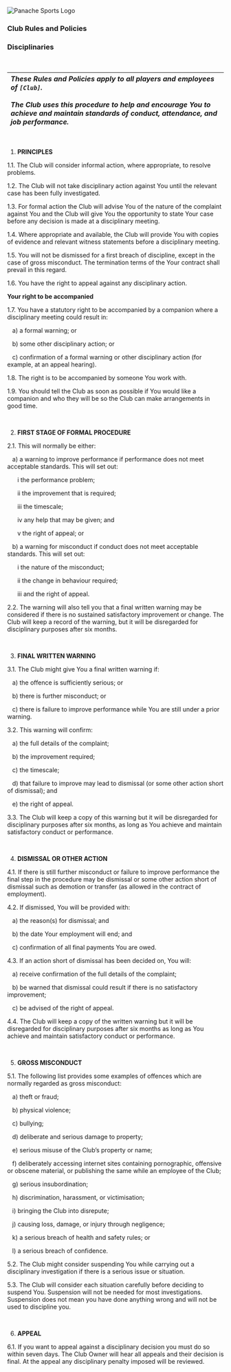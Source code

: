 ![Panache Sports Logo](https://panachesportsdocstore.blob.core.windows.net/images/PanacheSports/PS-Long-BLUE-Small.png)

### Club Rules and Policies
### Disciplinaries

<br>

| *These Rules and Policies apply to all players and employees of `[Club]`.<br><br>The Club uses this procedure to help and encourage You to achieve and maintain standards of conduct, attendance, and job performance.*|
| :--- |

<br>
<a id="principles"></a>

1. **PRINCIPLES**

1.1. The Club will consider informal action, where appropriate, to resolve problems.

1.2. The Club will not take disciplinary action against You until the relevant case has been fully investigated.

1.3. For formal action the Club will advise You of the nature of the complaint against You and the Club will give You the opportunity to state Your case before any decision is made at a disciplinary meeting.

1.4. Where appropriate and available, the Club will provide You with copies of evidence and relevant witness statements before a disciplinary meeting.

1.5. You will not be dismissed for a first breach of discipline, except in the case of gross misconduct. The termination terms of the Your contract shall prevail in this regard.

1.6. You have the right to appeal against any disciplinary action.

**Your right to be accompanied**

1.7. You have a statutory right to be accompanied by a companion where a disciplinary meeting could result in:

&nbsp;&nbsp;&nbsp;a) a formal warning; or

&nbsp;&nbsp;&nbsp;b) some other disciplinary action; or

&nbsp;&nbsp;&nbsp;c) confirmation of a formal warning or other disciplinary action (for example, at an appeal hearing).

1.8. The right is to be accompanied by someone You work with.

1.9. You should tell the Club as soon as possible if You would like a companion and who they will be so the Club can make arrangements in good time.

<br>
<a id="firststage"></a>

2. **FIRST STAGE OF FORMAL PROCEDURE**

2.1. This will normally be either:

&nbsp;&nbsp;&nbsp;a) a warning to improve performance if performance does not meet acceptable standards.  This will set out:

&nbsp;&nbsp;&nbsp;&nbsp;&nbsp;&nbsp;i the performance problem;

&nbsp;&nbsp;&nbsp;&nbsp;&nbsp;&nbsp;ii the improvement that is required;

&nbsp;&nbsp;&nbsp;&nbsp;&nbsp;&nbsp;iii the timescale;

&nbsp;&nbsp;&nbsp;&nbsp;&nbsp;&nbsp;iv any help that may be given; and

&nbsp;&nbsp;&nbsp;&nbsp;&nbsp;&nbsp;v the right of appeal; or

&nbsp;&nbsp;&nbsp;b) a warning for misconduct if conduct does not meet acceptable standards.  This will set out:

&nbsp;&nbsp;&nbsp;&nbsp;&nbsp;&nbsp;i the nature of the misconduct;

&nbsp;&nbsp;&nbsp;&nbsp;&nbsp;&nbsp;ii the change in behaviour required;

&nbsp;&nbsp;&nbsp;&nbsp;&nbsp;&nbsp;iii and the right of appeal.

2.2. The warning will also tell you that a final written warning may be considered if there is no sustained satisfactory improvement or change. The Club will keep a record of the warning, but it will be disregarded for disciplinary purposes after six months.

<br>
<a id="finalwarning"></a>

3. **FINAL WRITTEN WARNING**

3.1. The Club might give You a final written warning if:

&nbsp;&nbsp;&nbsp;a) the offence is sufficiently serious; or

&nbsp;&nbsp;&nbsp;b) there is further misconduct; or

&nbsp;&nbsp;&nbsp;c) there is failure to improve performance while You are still under a prior warning.

3.2. This warning will confirm:

&nbsp;&nbsp;&nbsp;a) the full details of the complaint;

&nbsp;&nbsp;&nbsp;b) the improvement required;

&nbsp;&nbsp;&nbsp;c) the timescale;

&nbsp;&nbsp;&nbsp;d) that failure to improve may lead to dismissal (or some other action short of dismissal); and

&nbsp;&nbsp;&nbsp;e) the right of appeal.

3.3. The Club will keep a copy of this warning but it will be disregarded for disciplinary purposes after six months, as long as You achieve and maintain satisfactory conduct or performance.

<br>
<a id="dismissal"></a>

4. **DISMISSAL OR OTHER ACTION**

4.1. If there is still further misconduct or failure to improve performance the final step in the procedure may be dismissal or some other action short of dismissal such as demotion or transfer (as allowed in the contract of employment).

4.2. If dismissed, You will be provided with:

&nbsp;&nbsp;&nbsp;a) the reason(s) for dismissal; and

&nbsp;&nbsp;&nbsp;b) the date Your employment will end; and

&nbsp;&nbsp;&nbsp;c) confirmation of all final payments You are owed.

4.3. If an action short of dismissal has been decided on, You will:

&nbsp;&nbsp;&nbsp;a) receive confirmation of the full details of the complaint;

&nbsp;&nbsp;&nbsp;b) be warned that dismissal could result if there is no satisfactory improvement;

&nbsp;&nbsp;&nbsp;c) be advised of the right of appeal.

4.4. The Club will keep a copy of the written warning but it will be disregarded for disciplinary purposes after six months as long as You achieve and maintain satisfactory conduct or performance.

<br>
<a id="misconduct"></a>

5. **GROSS MISCONDUCT**

5.1. The following list provides some examples of offences which are normally regarded as gross misconduct:

&nbsp;&nbsp;&nbsp;a) theft or fraud;

&nbsp;&nbsp;&nbsp;b) physical violence;

&nbsp;&nbsp;&nbsp;c) bullying;

&nbsp;&nbsp;&nbsp;d) deliberate and serious damage to property;

&nbsp;&nbsp;&nbsp;e) serious misuse of the Club’s property or name;

&nbsp;&nbsp;&nbsp;f) deliberately accessing internet sites containing pornographic, offensive or obscene material, or publishing the same while an employee of the Club;

&nbsp;&nbsp;&nbsp;g) serious insubordination;

&nbsp;&nbsp;&nbsp;h) discrimination, harassment, or victimisation;

&nbsp;&nbsp;&nbsp;i) bringing the Club into disrepute;

&nbsp;&nbsp;&nbsp;j) causing loss, damage, or injury through negligence;

&nbsp;&nbsp;&nbsp;k) a serious breach of health and safety rules; or

&nbsp;&nbsp;&nbsp;l) a serious breach of confidence.

5.2. The Club might consider suspending You while carrying out a disciplinary investigation if there is a serious issue or situation.

5.3. The Club will consider each situation carefully before deciding to suspend You. Suspension will not be needed for most investigations. Suspension does not mean you have done anything wrong and will not be used to discipline you.

<br>
<a id="appeal"></a>

6. **APPEAL**

6.1. If you want to appeal against a disciplinary decision you must do so within seven days. The Club Owner will hear all appeals and their decision is final. At the appeal any disciplinary penalty imposed will be reviewed.





